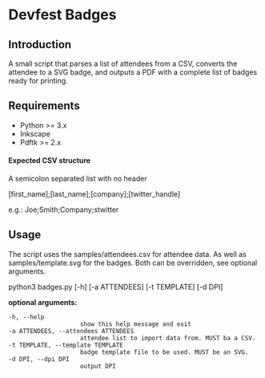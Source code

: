 # Devfest Badges

## Introduction
A small script that parses a list of attendees from a CSV, converts the attendee to a SVG badge, and outputs a PDF with a complete list of badges ready for printing.

## Requirements

* Python >= 3.x
* Inkscape
* Pdftk >= 2.x

#### Expected CSV structure

A semicolon separated list with no header

[first_name];[last_name];[company];[twitter_handle]

e.g.: Joe;Smith;Company;stwitter

## Usage

The script uses the samples/attendees.csv for attendee data. As well as samples/template.svg for the badges.
Both can be overridden, see optional arguments.

python3 badges.py [-h] [-a ATTENDEES] [-t TEMPLATE] [-d DPI]

**optional arguments:**

    -h, --help          
                        show this help message and exit
    -a ATTENDEES, --attendees ATTENDEES
                        attendee list to import data from. MUST ba a CSV.
    -t TEMPLATE, --template TEMPLATE
                        badge template file to be used. MUST be an SVG.
    -d DPI, --dpi DPI     
                        output DPI